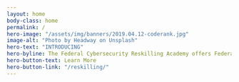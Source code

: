 ```yaml
---
layout: home
body-class: home
permalink: /
hero-image: "/assets/img/banners/2019.04.12-coderank.jpg"
image-alt: "Photo by Headway on Unsplash"
hero-text: "INTRODUCING"
hero-byline: The Federal Cybersecurity Reskilling Academy offers Federal employees the opportunity for hands-on training in cybersecurity.
hero-button-text: Learn More
hero-button-link: "/reskilling/"
---
```

